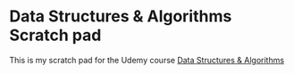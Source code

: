 # Data Structures & Algorithms Scratch pad

This is my scratch pad for the Udemy course 
[Data Structures & Algorithms](https://www.udemy.com/course/js-algorithms-and-data-structures-masterclass/)
